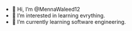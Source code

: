 - 👋 Hi, I’m @MennaWaleed12
- 👀 I’m interested in learning evrything.
- 🌱 I’m currently learning software engineering.

<!---
MennaWaleed12/MennaWaleed12 is a ✨ special ✨ repository because its `README.md` (this file) appears on your GitHub profile.
You can click the Preview link to take a look at your changes.
--->
